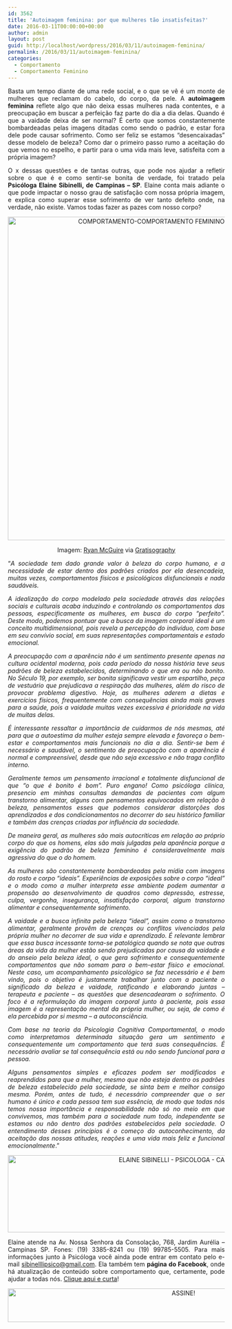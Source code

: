 ```yaml
---
id: 3562
title: 'Autoimagem feminina: por que mulheres tão insatisfeitas?'
date: 2016-03-11T00:00:00+00:00
author: admin
layout: post
guid: http://localhost/wordpress/2016/03/11/autoimagem-feminina/
permalink: /2016/03/11/autoimagem-feminina/
categories:
  - Comportamento
  - Comportamento Feminino
---
```

<p align="justify">
  Basta um tempo diante de uma rede social, e o que se vê é um monte de mulheres que reclamam do cabelo, do corpo, da pele. A <strong>autoimagem feminina</strong> reflete algo que não deixa essas mulheres nada contentes, e a preocupação em buscar a perfeição faz parte do dia a dia delas. Quando é que a vaidade deixa de ser normal? É certo que somos constantemente bombardeadas pelas imagens ditadas como sendo o padrão, e estar fora dele pode causar sofrimento. Como ser feliz se estamos “desencaixadas” desse modelo de beleza? Como dar o primeiro passo rumo a aceitação do que vemos no espelho, e partir para o uma vida mais leve, satisfeita com a própria imagem?
</p>

<p align="justify">
  O x dessas questões e de tantas outras, que pode nos ajudar a refletir sobre o que é e como sentir-se bonita de verdade, foi tratado pela <strong>Psicóloga Elaine Sibinelli, de Campinas – SP</strong>. Elaine conta mais adiante o que pode impactar o nosso grau de satisfação com nossa própria imagem, e explica como superar esse sofrimento de ver tanto defeito onde, na verdade, não existe. Vamos todas fazer as pazes com nosso corpo?
</p>

<p align="center">
  <img class="alignnone size-full wp-image-12105" src="http://www.trololodemulher.com.br/blog/wp-content/uploads/2016/03/COMPORTAMENTO-COMPORTAMENTO-FEMININO-AUTOIMAGEM.jpg" alt="COMPORTAMENTO-COMPORTAMENTO FEMININO-AUTOIMAGEM" width="753" height="750" />
</p>

<p align="center">
  Imagem: <a href="http://www.laughandpee.com/" target="_blank">Ryan McGuire</a> via <a href="http://www.gratisography.com/#all" target="_blank">Gratisography</a>
</p>

<p align="justify">
  “<em>A sociedade tem dado grande valor à beleza do corpo humano, e a necessidade de estar dentro dos padrões criados por ela desencadeia, muitas vezes, comportamentos físicos e psicológicos disfuncionais e nada saudáveis.</em>
</p>

<p align="justify">
  <em>A idealização do corpo modelado pela sociedade através das relações sociais e culturais acaba induzindo e controlando os comportamentos das pessoas, especificamente as mulheres, em busca do corpo “perfeito”. Deste modo, podemos pontuar que a busca da imagem corporal ideal é um conceito multidimensional, pois revela a percepção do indivíduo, com base em seu convívio social, em suas representações comportamentais e estado emocional.</em>
</p>

<p align="justify">
  <em>A preocupação com a aparência não é um sentimento presente apenas na cultura ocidental moderna, pois cada período da nossa história teve seus padrões de beleza estabelecidos, determinando o que era ou não bonito. No Século 19, por exemplo, ser bonita significava vestir um espartilho, peça de vestuário que prejudicava a respiração das mulheres, além do risco de provocar problema digestivo. Hoje, as mulheres aderem a dietas e exercícios físicos, frequentemente com consequências ainda mais graves para a saúde, pois a vaidade muitas vezes excessiva é prioridade na vida de muitas delas.</em>
</p>

<p align="justify">
  <em>É interessante ressaltar a importância de cuidarmos de nós mesmas, até para que a autoestima da mulher esteja sempre elevada e favoreça o bem-estar e comportamentos mais funcionais no dia a dia. Sentir-se bem é necessário e saudável, o sentimento de preocupação com a aparência é normal e compreensível, desde que não seja excessivo e não traga conflito interno. </em>
</p>

<p align="justify">
  <em>Geralmente temos um pensamento irracional e totalmente disfuncional de que &#8220;o que é bonito é bom&#8221;. Puro engano! Como psicóloga clínica, presencio em minhas consultas demandas de pacientes com algum transtorno alimentar, alguns com pensamentos equivocados em relação à beleza, pensamentos esses que podemos considerar distorções dos aprendizados e dos condicionamentos no decorrer do seu histórico familiar e também das crenças criadas por influência da sociedade. </em>
</p>

<p align="justify">
  <em>De maneira geral, as mulheres são mais autocríticas em relação ao próprio corpo do que os homens, elas são mais julgadas pela aparência porque a exigência do padrão de beleza feminino é consideravelmente mais agressiva do que o do homem. </em>
</p>

<p align="justify">
  <em>As mulheres são constantemente bombardeadas pela mídia com imagens do rosto e corpo “ideais”. Experiências de exposições sobre o corpo “ideal” e o modo como a mulher interpreta esse ambiente podem aumentar a propensão ao desenvolvimento de quadros como depressão, estresse, culpa, vergonha, insegurança, insatisfação corporal, algum transtorno alimentar e consequentemente sofrimento.</em>
</p>

<p align="justify">
  <em>A vaidade e a busca infinita pela beleza “ideal”, assim como o transtorno alimentar, geralmente provêm de crenças ou conflitos vivenciados pela própria mulher no decorrer de sua vida e aprendizado. É relevante lembrar que essa busca incessante torna-se patológica quando se nota que outras áreas da vida da mulher estão sendo prejudicadas por causa da vaidade e do anseio pela beleza ideal, o que gera sofrimento e consequentemente comportamentos que não somam para o bem-estar físico e emocional. Neste caso, um acompanhamento psicológico se faz necessário e é bem vindo, pois o objetivo é justamente trabalhar junto com a paciente o significado da beleza e vaidade, ratificando e elaborando juntas – terapeuta e paciente – as questões que desencadearam o sofrimento. O foco é a reformulação da imagem corporal junto à paciente, pois essa imagem é a representação mental da própria mulher, ou seja, de como é ela percebida por si mesma – a autoconsciência. </em>
</p>

<p align="justify">
  <em>Com base na teoria da Psicologia Cognitiva Comportamental, o modo como interpretamos determinada situação gera um sentimento e consequentemente um comportamento que terá suas consequências. É necessário avaliar se tal consequência está ou não sendo funcional para a pessoa. </em>
</p>

<p align="justify">
  <em>Alguns pensamentos simples e eficazes podem ser modificados e reaprendidos para que a mulher, mesmo que não esteja dentro os padrões de beleza estabelecido pela sociedade, se sinta bem e melhor consigo mesma. Porém, antes de tudo, é necessário compreender que o ser humano é único e cada pessoa tem sua essência, de modo que todas nós temos nossa importância e responsabilidade não só no meio em que convivemos, mas também para a sociedade num todo, independente se estamos ou não dentro dos padrões estabelecidos pela sociedade. O entendimento desses princípios é o começo do autoconhecimento, da aceitação das nossas atitudes, reações e uma vida mais feliz e funcional emocionalmente</em>.”
</p>

<p align="center">
  <img class="alignnone size-full wp-image-12109" src="http://www.trololodemulher.com.br/blog/wp-content/uploads/2016/03/ELAINE-SIBINELLI-PSICOLOGA-CAMPINAS.jpg" alt="ELAINE SIBINELLI - PSICOLOGA - CAMPINAS" width="800" height="179" />
</p>

<p align="justify">
  Elaine atende na Av. Nossa Senhora da Consolação, 768, Jardim Aurélia – Campinas SP. Fones: (19) 3385-8241 ou (19) 99785-5505. Para mais informações junto à Psicóloga você ainda pode entrar em contato pelo e-mail <a href="mailto:sibinelllipsico@gmail.com">sibinelllipsico@gmail.com</a>. Ela também tem <strong>página do Facebook</strong>, onde há atualização de conteúdo sobre comportamento que, certamente, pode ajudar a todas nós. <a href="https://www.facebook.com/ElaineSibinelliPsicologaClinica/timeline" target="_blank">Clique aqui e curta</a>!
</p>

<p align="center">
  <a href="http://feedburner.google.com/fb/a/mailverify?uri=blogBichaFemea&loc=en_US" target="_blank"><img class="alignnone size-full wp-image-10439" src="http://www.trololodemulher.com.br/blog/wp-content/uploads/2014/09/ASSINE.png" alt="ASSINE!" width="800" height="78" /></a>
</p>

<p align="justify">